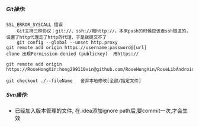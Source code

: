 ##### Git操作:
```
SSL_ERROR_SYSCALL 错误
    Git支持三种协议：git://、ssh://和http://，本来push的时候应该走ssh隧道的，设置了http代理走了http的代理，于是就提交不了
    git config --global --unset http.proxy
git remote add origin https://username:password@[url]
clone 出现Permission denied (publickey)  用https://

git remote add origin https://RoseHongXin:hong299110xin@github.com/RoseHongXin/RoseLibAndroid.git

git checkout ./--fileName   舍弃本地修改[全部/指定文件]

```

##### Svn操作:
- 已经加入版本管理的文件, 在.idea添加ignore path后,要commit一次,才会生效
